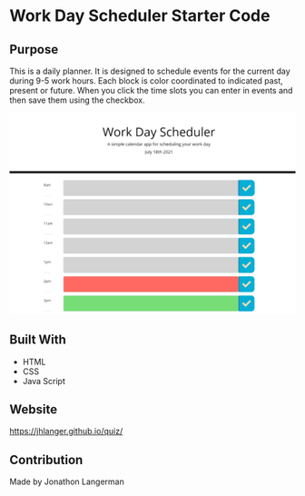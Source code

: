 # Work Day Scheduler Starter Code

## Purpose
This is a daily planner. It is designed to schedule events for the current day during 9-5 work hours. Each block is color coordinated to indicated past, present or future. When you click the time slots you can enter in events and then save them using the checkbox. 

![calendarapp](./assets/images/calendar.PNG?raw=true "Image of Calendar app")

## Built With
* HTML
* CSS
* Java Script

## Website
https://jhlanger.github.io/quiz/

## Contribution
Made by Jonathon Langerman
